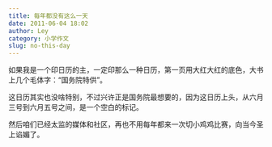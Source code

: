 ```yaml
---
title: 每年都没有这么一天
date: 2011-06-04 18:02
author: Ley
category: 小学作文
slug: no-this-day
---
```

如果我是一个印日历的主，一定印那么一种日历，第一页用大红大红的底色，大书上几个毛体字：“国务院特供”。

这日历其实也没啥特别，不过兴许正是国务院最想要的，因为这日历上头，从六月三号到六月五号之间，是一个空白的标记。

然后咱们已经太监的媒体和社区，再也不用每年都来一次切小鸡鸡比赛，向当今圣上谄媚了。

